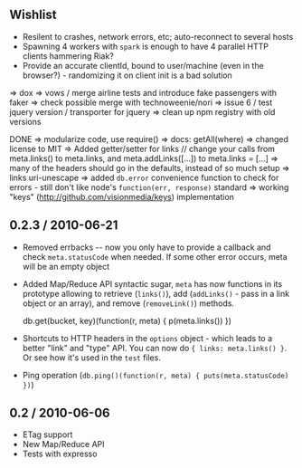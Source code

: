 Wishlist
--------

* Resilent to crashes, network errors, etc; auto-reconnect to several hosts
* Spawning 4 workers with `spark` is enough to have 4 parallel HTTP clients hammering Riak?
* Provide an accurate clientId, bound to user/machine (even in the browser?) - randomizing it on client init is a bad solution

=> dox
=> vows / merge airline tests and introduce fake passengers with faker
=> check possible merge with technoweenie/nori
=> issue 6 / test jquery version / transporter for jquery
=> clean up npm registry with old versions

DONE
=> modularize code, use require()
=> docs: getAll(where)
=> changed license to MIT
=> Added getter/setter for links // change your calls from meta.links() to meta.links, and meta.addLinks([...]) to meta.links = [...]
=> many of the headers should go in the defaults, instead of so much setup
=> links uri-unescape
=> added `db.error` convenience function to check for errors - still don't like node's `function(err, response)` standard
=> working "keys" (http://github.com/visionmedia/keys) implementation

0.2.3 / 2010-06-21
------------------

* Removed errbacks -- now you only have to provide a callback and check `meta.statusCode` when needed. If some other error occurs, meta will be an empty object
* Added Map/Reduce API syntactic sugar, `meta` has now functions in its prototype allowing to retrieve (`links()`), add (`addLinks()` - pass in a link object or an array), and remove (`removeLink()`) methods.

    db.get(bucket, key)(function(r, meta) { p(meta.links()) })

* Shortcuts to HTTP headers in the `options` object - which leads to a better "link" and "type" API. You can now do `{ links: meta.links() }`. Or see how it's used in the `test` files.
* Ping operation (`db.ping()(function(r, meta) { puts(meta.statusCode) })`)

0.2 / 2010-06-06
----------------

* ETag support
* New Map/Reduce API
* Tests with expresso